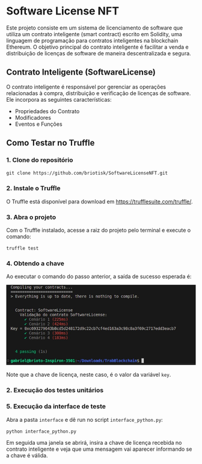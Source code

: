 # Software License NFT

Este projeto consiste em um sistema de licenciamento de software que utiliza um contrato inteligente (smart contract) escrito em Solidity, uma linguagem de programação para contratos inteligentes na blockchain Ethereum. O objetivo principal do contrato inteligente é facilitar a venda e distribuição de licenças de software de maneira descentralizada e segura.

## Contrato Inteligente (SoftwareLicense)

O contrato inteligente é responsável por gerenciar as operações relacionadas à compra, distribuição e verificação de licenças de software. Ele incorpora as seguintes características:

- Propriedades do Contrato
- Modificadores
- Eventos e Funções 

## Como Testar no Truffle

### 1. Clone do repositório

```
git clone https://github.com/briotisk/SoftwareLicenseNFT.git
```
### 2. Instale o Truffle

O Truffle está disponível para download em https://trufflesuite.com/truffle/.

### 3. Abra o projeto

Com o Truffle instalado, acesse a raiz do projeto pelo terminal e execute o comando:

```
truffle test
```

### 4. Obtendo a chave

Ao executar o comando do passo anterior, a saída de sucesso esperada é:

<img src="./test_print.jpeg" alt="Print test">

Note que a chave de licença, neste caso, é o valor da variável ```key```.

### 2. Execução dos testes unitários


### 5. Execução da interface de teste
Abra a pasta ```interface``` e dê run no script ```interface_python.py```:

```
python interface_python.py
```

Em seguida uma janela se abrirá, insira a chave de licença recebida no contrato inteligente e veja que uma mensagem vai aparecer informando se a chave é válida.